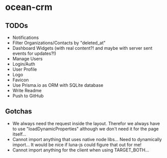 # ocean-crm

## TODOs
* Notifications
* Filter Organizations/Contacts by "deleted_at"
* Dashboard Widgets (with real content?! and maybe with server sent events for updates?!)
* Manage Users
* Login/Auth
* User Profile
* Logo
* Favicon
* Use Prisma.io as ORM with SQLite database
* Write Readme
* Push to GitHub

## Gotchas
* We always need the request inside the layout. Therefor we always have to use "loadDynamicProperties" although we don't need it for the page itself...
* Cannot import anything that uses native node libs... Need to dynamically import... It would be nice if luna-js could figure that out for me!
* Cannot import anything for the client when using TARGET_BOTH...
